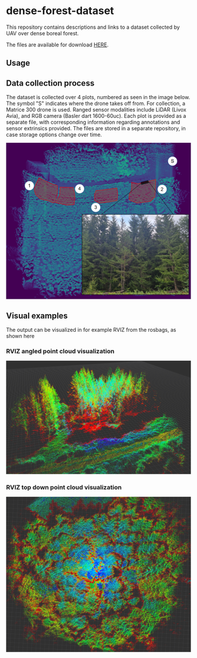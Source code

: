 # dense-forest-dataset
This repository contains descriptions and links to a dataset collected by UAV over dense boreal forest. 

The files are available for download [HERE](https://huggingface.co/Alwaki/forest_dataset/tree/main).

## Usage


## Data collection process
The dataset is collected over 4 plots, numbered as seen in the image below. The symbol "S" indicates where the drone takes off from. For collection, a Matrice 300 drone is used. Ranged sensor modalities include LiDAR (Livox Avia), and RGB camera (Basler dart 1600-60uc). Each plot is provided as a separate file, with corresponding information regarding annotations and sensor extrinsics provided. The files are stored in a separate repository, in case storage options change over time.

![survey-area](images/survey.png)

## Visual examples
The output can be visualized in for example RVIZ from the rosbags, as shown here

### RVIZ angled point cloud visualization
![view with road](images/pc_side.png)

### RVIZ top down point cloud visualization
![top](images/pc_top.png)
